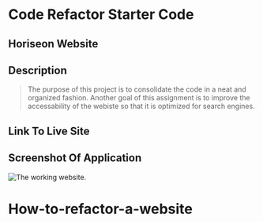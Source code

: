 # Code Refactor Starter Code

## Horiseon Website

## Description
>The purpose of this project is to consolidate the code in a neat and organized fashion. Another goal of this assignment is to improve the accessability of the webiste so that it is optimized for search engines. 

## Link To Live Site

## Screenshot Of Application
<img
  src="\Users\Jena\bootcamp\challenge1\urban-octo-telegram-main\urban-octo-telegram-main\Develop\assets\images\Screenshot of site.png"
  alt="The working website."
  title="Screenshot Of Application"
  style="display: inline-block; margin: 0 auto; max-width: 300px">
# How-to-refactor-a-website
